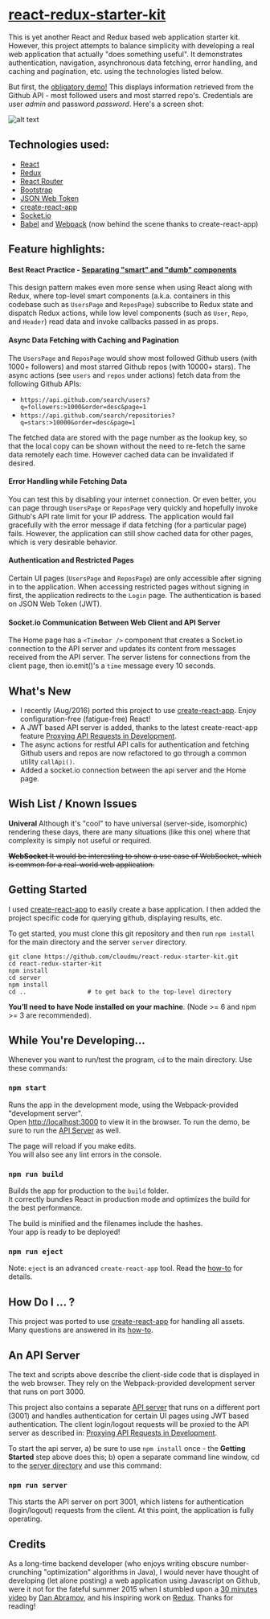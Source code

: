 # [react-redux-starter-kit](http://cloudmu.github.io/react-redux-starter-kit/)

This is yet another React and Redux based web application starter kit. However, this project attempts to balance simplicity with developing a real web application that actually "does something useful". It demonstrates authentication, navigation, asynchronous data fetching, error handling, and caching and pagination, etc. using the technologies listed below.

But first, the [obligatory demo!](http://cloudmu.github.io/react-redux-starter-kit/) This displays information retrieved from the Github API - most followed users and most starred repo's. Credentials are user *admin* and password *password*. Here's a screen shot:

![alt text](https://raw.githubusercontent.com/cloudmu/react-redux-starter-kit/master/screenshot.png "Screenshot")

## Technologies used:

- [React](https://github.com/facebook/react)
- [Redux](https://github.com/rackt/redux)
- [React Router](https://github.com/rackt/react-router)
- [Bootstrap](https://github.com/twbs/bootstrap)
- [JSON Web Token](https://jwt.io/)
- [create-react-app](https://github.com/facebookincubator/create-react-app/)
- [Socket.io](http://socket.io/)
- [Babel](http://babeljs.io/) and [Webpack](http://webpack.github.io/) (now behind the scene thanks to create-react-app)

## Feature highlights:

#### Best React Practice - [Separating "smart" and "dumb" components](https://medium.com/@dan_abramov/smart-and-dumb-components-7ca2f9a7c7d0)

This design pattern makes even more sense when using React along with Redux, where top-level smart components (a.k.a. containers in this codebase such as `UsersPage` and `ReposPage`) subscribe to Redux state and dispatch Redux actions, while low level components (such as `User`, `Repo`, and `Header`) read data and invoke callbacks passed in as props.

#### Async Data Fetching with Caching and Pagination

The `UsersPage` and `ReposPage` would show most followed Github users (with 1000+ followers) and most starred Github repos (with 10000+ stars). The async actions (see `users` and `repos` under actions) fetch data from the following Github APIs: 

-  `https://api.github.com/search/users?q=followers:>1000&order=desc&page=1` 
-  `https://api.github.com/search/repositories?q=stars:>10000&order=desc&page=1`

The fetched data are stored with the page number as the lookup key, so that the local copy can be shown without the need to re-fetch the same data remotely each time. However cached data can be invalidated if desired.

#### Error Handling while Fetching Data

You can test this by disabling your internet connection. Or even better, you can page through `UsersPage` or `ReposPage` very quickly and hopefully invoke Github's API rate limit for your IP address. 
The application would fail gracefully with the error message if data fetching (for a particular page) fails. However, the application can still show cached data for other pages, which is very desirable behavior.

#### Authentication and Restricted Pages

Certain UI pages (`UsersPage` and `ReposPage`) are only accessible after signing in to the application. When accessing restricted pages without signing in first, the application redirects to the `Login` page. The authentication is based on JSON Web Token (JWT).

#### Socket.io Communication Between Web Client and API Server

The Home page has a `<Timebar />` component that creates a Socket.io connection to the API server and updates its content from messages received from the API server. The server listens for connections from the client page, then io.emit()'s a `time` message every 10 seconds. 

## What's New

* I recently (Aug/2016) ported this project to use [create-react-app](https://github.com/facebookincubator/create-react-app). Enjoy configuration-free (fatigue-free) React!
* A JWT based API server is added, thanks to the latest create-react-app feature [Proxying API Requests in Development](https://github.com/facebookincubator/create-react-app/blob/ef94b0561d5afb9b50b905fa5cd3f94e965c69c0/template/README.md#proxying-api-requests-in-development).
* The async actions for restful API calls for authentication and fetching Github users and repos are now refactored to go through a common utility `callApi()`.
* Added a socket.io connection between the api server and the Home page. 

## Wish List / Known Issues

**Univeral**
Although it's "cool" to have universal (server-side, isomorphic) rendering these days, there are many situations (like this one) where that complexity is simply not useful or required.

~~**WebSocket**
It would be interesting to show a use case of WebSocket, which is common for a real-world web application.~~

## Getting Started
I used [create-react-app](https://github.com/facebookincubator/create-react-app) to easily create a base application. I then added the project specific code for querying github, displaying results, etc. 

To get started, you must clone this git repository and then run `npm install` for the main directory and the server `server` directory. 

```
git clone https://github.com/cloudmu/react-redux-starter-kit.git
cd react-redux-starter-kit
npm install
cd server
npm install
cd ..                 # to get back to the top-level directory
```

**You’ll need to have Node installed on your machine**. (Node >= 6 and npm >= 3 are recommended).

## While You're Developing...
Whenever you want to run/test the program, `cd` to the main directory. Use these commands:

### `npm start`

Runs the app in the development mode, using the Webpack-provided "development server".<br>
Open [http://localhost:3000](http://localhost:3000) to view it in the browser. To run the demo, be sure to run the [API Server](#an-api-server) as well.

The page will reload if you make edits.<br>
You will also see any lint errors in the console.

### `npm run build`

Builds the app for production to the `build` folder.<br>
It correctly bundles React in production mode and optimizes the build for the best performance.

The build is minified and the filenames include the hashes.<br>
Your app is ready to be deployed!

### `npm run eject`

Note: `eject` is an advanced `create-react-app` tool. Read the [how-to](https://github.com/facebookincubator/create-react-app/blob/master/template/README.md) for details.

## How Do I ... ?

This project was ported to use [create-react-app](https://github.com/facebookincubator/create-react-app) for handling all assets. 
Many questions are answered in its [how-to](https://github.com/facebookincubator/create-react-app/blob/master/template/README.md).

## An API Server
The text and scripts above describe the client-side code that is displayed in the web browser. They rely on the Webpack-provided development server that runs on port 3000. 

This project also contains a separate [API server](https://github.com/cloudmu/react-redux-starter-kit/tree/master/server) that runs on a different port (3001) and handles authentication for certain UI pages using JWT based authentication.
The client login/logout requests will be proxied to the API server as described in: 
[Proxying API Requests in Development](https://github.com/facebookincubator/create-react-app/blob/ef94b0561d5afb9b50b905fa5cd3f94e965c69c0/template/README.md#proxying-api-requests-in-development).

To start the api server, a) be sure to use `npm install` once - the **Getting Started** step above does this; b) open a separate command line window, cd to the [server directory](https://github.com/cloudmu/react-redux-starter-kit/tree/master/server) and use this command:

### `npm run server`
This starts the API server on port 3001, which listens for authentication (login/logout) requests from the client. At this point, the application is fully operating.

## Credits
As a long-time backend developer (who enjoys writing obscure number-crunching "optimization" algorithms in Java), I would never have thought of developing (let alone posting) a web application using Javascript on Github, were it not for the fateful summer 2015 when I stumbled upon a [30 minutes video](https://www.youtube.com/watch?v=xsSnOQynTHs) by [Dan Abramov](https://twitter.com/dan_abramov), and his inspiring work on [Redux](https://github.com/rackt/redux).
Thanks for reading!
